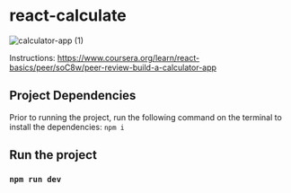 # react-calculate
![calculator-app (1)](https://github.com/kymyr/react-calculate/assets/62489380/82494494-b5f1-4736-8b28-c03b4282997d)

Instructions: https://www.coursera.org/learn/react-basics/peer/soC8w/peer-review-build-a-calculator-app

## Project Dependencies

Prior to running the project, run the following command on the terminal to install the dependencies: `npm i`

## Run the project

### `npm run dev`
